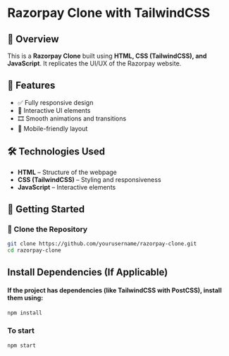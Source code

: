 # Razorpay Clone  with TailwindCSS

## 🚀 Overview  
This is a **Razorpay Clone** built using **HTML, CSS (TailwindCSS), and JavaScript**. It replicates the UI/UX of the Razorpay website.  

## 📌 Features  
- ✅ Fully responsive design  
- 🎨 Interactive UI elements  
- 🎞️ Smooth animations and transitions  
- 📱 Mobile-friendly layout  

## 🛠 Technologies Used  
- **HTML** – Structure of the webpage  
- **CSS (TailwindCSS)** – Styling and responsiveness  
- **JavaScript** – Interactive elements  

## 🎯 Getting Started  

### 🔹 Clone the Repository  
```bash
git clone https://github.com/yourusername/razorpay-clone.git
cd razorpay-clone
```

## Install Dependencies (If Applicable)

#### If the project has dependencies (like TailwindCSS with PostCSS), install them using:

```bash
npm install 
```

### To start 
```bash 
npm start
```
